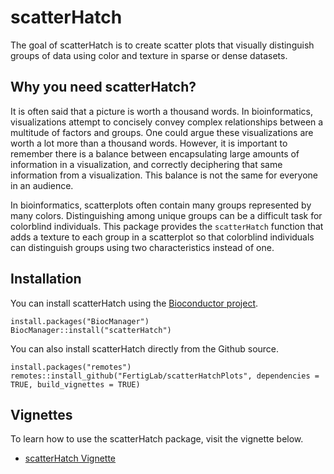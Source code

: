 # scatterHatch
The goal of scatterHatch is to create scatter plots that visually distinguish groups of data using color and texture in sparse or dense datasets.

## Why you need scatterHatch?
It is often said that a picture is worth a thousand words.  In bioinformatics, visualizations attempt to concisely convey complex relationships between a multitude of factors and groups.  One could argue these visualizations are worth a lot more than a thousand words.  However, it is important to remember there is a balance between encapsulating large amounts of information in a visualization, and correctly deciphering that same information from a visualization.  This balance is not the same for everyone in an audience.  

In bioinformatics, scatterplots often contain many groups represented by many colors.  Distinguishing among unique groups can be a difficult task for colorblind individuals. This package provides the ```scatterHatch``` function that adds a texture to each group in a scatterplot so that colorblind individuals can distinguish groups using two characteristics instead of one.

## Installation
You can install scatterHatch using the [Bioconductor project](https://bioconductor.org/).

```
install.packages("BiocManager")
BiocManager::install("scatterHatch")
```

You can also install scatterHatch directly from the Github source.
```
install.packages("remotes")
remotes::install_github("FertigLab/scatterHatchPlots", dependencies = TRUE, build_vignettes = TRUE)
```

## Vignettes
To learn how to use the scatterHatch package, visit the vignette below.

* [scatterHatch Vignette](https://github.com/FertigLab/scatterHatchPlots/blob/master/doc/vignette.md)
